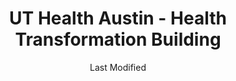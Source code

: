 ---
layout: location-page
date: Last Modified
description: "Local COVID-19 testing is available at UT Health Austin - Health Transformation Building in Austin, Texas, USA."
permalink: "locations/texas/austin/ut-health-austin-health-transformation-building/"
tags:
  - locations
  - texas
title: UT Health Austin - Health Transformation Building
uniqueName: ut-health-austin-health-transformation-building
state: Texas
stateAbbr: TX
hood: "Austin"
address: "1601 Trinity St Building A"
city: "Austin"
zip: "78712"
zipsNearby: "76831 77838 77852 77853 73301 73344 78701 78702 78703 78704 78705 78708 78709 78710 78711 78712 78713 78714 78715 78716 78717 78718 78719 78720 78721 78722 78723 78724 78725 78726 78727 78728 78729 78730 78731 78732 78733 78734 78735 78736 78737 78738 78739 78741 78742 78744 78745 78746 78747 78748 78749 78750 78751 78752 78753 78754 78755 78756 78757 78758 78759 78760 78761 78762 78763 78764 78765 78766 78767 78768 78769 78772 78773 78774 78778 78779 78780 78781 78783 78785 78789 78799 76511 78602 78604 76513 78605 78606 78607 78004 78608 78609 76518 78610 78611 76520 78612 78613 78630 78108 78109 76522 78614 78615 78616 76523 78617 78619 78620 78621 78622 78623 78941 76527 78626 78627 78628 78633 78115 78942 78629 78658 76530 78632 76533 76534 78634 78635 76537 78636 76539 78027 76540 76541 76542 76543 76544 76547 76548 76549 78638 78639 78640 78945 76550 78641 78645 78646 78946 78122 78947 78642 78948 76554 78644 78648 78650 78651 78123 78652 78653 78654 78657 78124 78655 78656 76556 77975 78949 78130 78131 78132 78133 78135 76559 78659 78660 78691 78952 78661 78662 76567 76569 78953 78663 78664 78665 78680 78681 78682 78683 76571 78666 78667 78154 76573 78155 78156 78957 78669 78070 78163 78670 78671 76574 76501 76502 76503 76504 76505 76508 76577 76578 78672 78148 78150 78959 78673 78960 78674 78963 78675 78676 78786 78788 78798 76545 76546" 
mapUrl: "http://maps.apple.com/?q=UT+Health+Austin+-+Health+Transformation+Building&address=1601+Trinity+St+Building+A,Austin,Texas,78712"
locationType: Drive-thru
phone: "833-882-2737"
website: "https://uthealthaustin.org/request-appointment"
onlineBooking: true
closed: undefined
closedUpdate: April 17th, 2020
notes: "Limited test kits available. Only for individuals with symptoms. Prioritizes health care workers. Prioritizes first responders. Requires doctor's referral. Requires phone screen."
days: Contact for hours of operation.
ctaMessage: Schedule a test
ctaUrl: "https://uthealthaustin.org/request-appointment"
---